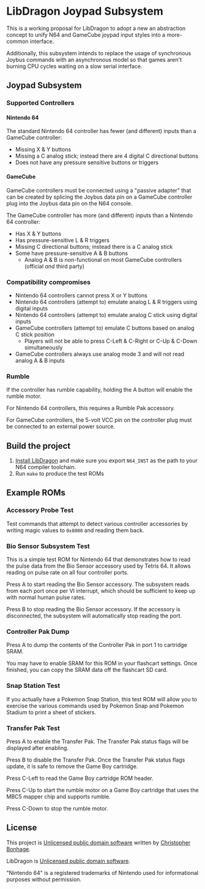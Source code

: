 # LibDragon Joypad Subsystem

This is a working proposal for LibDragon to adopt a new an abstraction concept to unify N64 and GameCube joypad input styles into a more-common interface.

Additionally, this subsystem intends to replace the usage of synchronous Joybus commands with an asynchronous model so that games aren't burning CPU cycles waiting on a slow serial interface.

## Joypad Subsystem

### Supported Controllers

#### Nintendo 64

The standard Nintendo 64 controller has fewer (and different) inputs than a GameCube controller:

* Missing X & Y buttons
* Missing a C analog stick; instead there are 4 digital C directional buttons
* Does not have any pressure sensitive buttons or triggers

#### GameCube

GameCube controllers must be connected using a "passive adapter" that can be created by splicing the Joybus data pin on a GameCube controller plug into the Joybus data pin on the N64 console.

The GameCube controller has more (and different) inputs than a Nintendo 64 controller:

* Has X & Y buttons
* Has pressure-sensitive L & R triggers
* Missing C directional buttons; instead there is a C analog stick
* Some have pressure-sensitive A & B buttons
  * Analog A & B is non-functional on most GameCube controllers (official *and* third party)

### Compatibility compromises

* Nintendo 64 controllers cannot press X or Y buttons
* Nintendo 64 controllers (attempt to) emulate analog L & R triggers using digital inputs
* Nintendo 64 controllers (attempt to) emulate analog C stick using digital inputs
* GameCube controllers (attempt to) emulate C buttons based on analog C stick position
  * Players will not be able to press C-Left & C-Right or C-Up & C-Down simultaneously
* GameCube controllers always use analog mode 3 and will not read analog A & B inputs

### Rumble

If the controller has rumble capability, holding the A button will enable the rumble motor.

For Nintendo 64 controllers, this requires a Rumble Pak accessory.

For GameCube controllers, the 5-volt VCC pin on the controller plug must be connected to an external power source.

## Build the project

1. [Install LibDragon](https://github.com/DragonMinded/libdragon) and make sure you export `N64_INST` as the path to your N64 compiler toolchain.
2. Run `make` to produce the test ROMs

## Example ROMs

### Accessory Probe Test

Test commands that attempt to detect various controller accessories by writing magic values to `0x8000` and reading them back.

### Bio Sensor Subsystem Test

This is a simple test ROM for Nintendo 64 that demonstrates how to read the pulse data from the Bio Sensor accessory used by Tetris 64. It allows reading on pulse rate on all four controller ports.

Press A to start reading the Bio Sensor accessory. The subsystem reads from each port once per VI interrupt, which should be sufficient to keep up with normal human pulse rates.

Press B to stop reading the Bio Sensor accessory. If the accessory is disconnected, the subsystem will automatically stop reading the port.

### Controller Pak Dump

Press A to dump the contents of the Controller Pak in port 1 to cartridge SRAM.

You may have to enable SRAM for this ROM in your flashcart settings. Once finished, you can copy the
SRAM data off the flashcart SD card.

### Snap Station Test

If you actually have a Pokemon Snap Station, this test ROM will allow you to exercise the various commands used by Pokemon Snap and Pokemon Stadium to print a sheet of stickers.

### Transfer Pak Test

Press A to enable the Transfer Pak. The Transfer Pak status flags will be displayed after enabling.

Press B to disable the Transfer Pak. Once the Transfer Pak status flags update, it is safe to remove the Game Boy cartridge.

Press C-Left to read the Game Boy cartridge ROM header.

Press C-Up to start the rumble motor on a Game Boy cartridge that uses the MBC5 mapper chip and supports rumble.

Press C-Down to stop the rumble motor.

## License

This project is [Unlicensed public domain software](./LICENSE.md?raw=true) written by [Christopher Bonhage](https://github.com/meeq).

LibDragon is [Unlicensed public domain software](https://github.com/DragonMinded/libdragon/blob/trunk/LICENSE.md?raw=true).

"Nintendo 64" is a registered trademarks of Nintendo used for informational purposes without permission.
